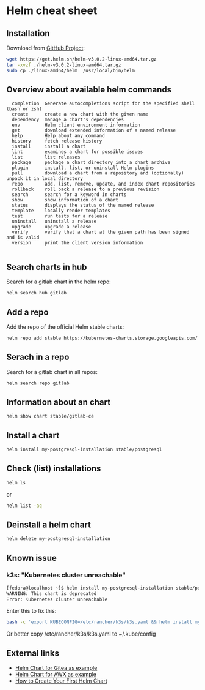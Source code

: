Helm cheat sheet
================

Installation
------------

Download from [GitHub Project](https://github.com/helm/helm/releases):

```bash
wget https://get.helm.sh/helm-v3.0.2-linux-amd64.tar.gz
tar -xvzf ./helm-v3.0.2-linux-amd64.tar.gz
sudo cp ./linux-amd64/helm  /usr/local/bin/helm
```

Overview about available helm commands
--------------------------------------

```
  completion  Generate autocompletions script for the specified shell (bash or zsh)
  create      create a new chart with the given name
  dependency  manage a chart's dependencies
  env         Helm client environment information
  get         download extended information of a named release
  help        Help about any command
  history     fetch release history
  install     install a chart
  lint        examines a chart for possible issues
  list        list releases
  package     package a chart directory into a chart archive
  plugin      install, list, or uninstall Helm plugins
  pull        download a chart from a repository and (optionally) unpack it in local directory
  repo        add, list, remove, update, and index chart repositories
  rollback    roll back a release to a previous revision
  search      search for a keyword in charts
  show        show information of a chart
  status      displays the status of the named release
  template    locally render templates
  test        run tests for a release
  uninstall   uninstall a release
  upgrade     upgrade a release
  verify      verify that a chart at the given path has been signed and is valid
  version     print the client version information
  
```

Search charts in hub
--------------------

Search for a gitlab chart in the helm repo:

```bash
helm search hub gitlab
```

Add a repo
----------

Add the repo of the official Helm stable charts:

```bash
helm repo add stable https://kubernetes-charts.storage.googleapis.com/
```

Serach in a repo
----------------

Search for a gitlab chart in all repos:

```bash
helm search repo gitlab
```

Information about an chart
--------------------------

```bash
helm show chart stable/gitlab-ce 
```

Install a chart
---------------

```bash
helm install my-postgresql-installation stable/postgresql
```

Check (list) installations
--------------------------

```bash
helm ls
```

or

```bash
helm list -aq
```

Deinstall a helm chart
----------------------

```bash
helm delete my-postgresql-installation 
```

Known issue
-----------

### k3s: "Kubernetes cluster unreachable" ###

```bash
[fedora@localhost ~]$ helm install my-postgresql-installation stable/postgresql  
WARNING: This chart is deprecated
Error: Kubernetes cluster unreachable
```

Enter this to fix this:
```bash
bash -c 'export KUBECONFIG=/etc/rancher/k3s/k3s.yaml && helm install my-postgresql-installation stable/postgresql  '
```

Or better copy /etc/rancher/k3s/k3s.yaml to ~/.kube/config

External links
--------------

* [Helm Chart for Gitea as example](https://hub.helm.sh/charts/k8s-land/gitea)
* [Helm Chart for AWX as example](https://hub.helm.sh/charts/lifen/awx)
* [How to Create Your First Helm Chart](https://docs.bitnami.com/kubernetes/how-to/create-your-first-helm-chart/)